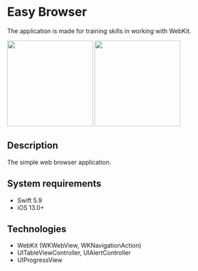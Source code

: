 # Easy Browser
The application is made for training skills in working with WebKit.

<img src="https://github.com/user-attachments/assets/b9a5abf2-dc76-40a7-8fd1-b13b3e47440c" width="200">
<img src="https://github.com/user-attachments/assets/c702bf14-6a93-429e-a2f8-b2f392b3e685" width="200">

## Description
The simple web browser application.
## System requirements
* Swift 5.9
* iOS 13.0+
## Technologies
* WebKit (WKWebView, WKNavigationAction)
* UITableViewController, UIAlertController
* UIProgressView
